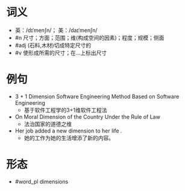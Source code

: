 # 词义
- 英：/dɪˈmenʃn/； 美：/daɪˈmenʃn/
- #n 尺寸；方面；范围；维(构成空间的因素)；程度；规模；侧面
- #adj (石料,木材)切成特定尺寸的
- #v 使形成所需的尺寸；在…上标出尺寸
# 例句
- 3 + 1 Dimension Software Engineering Method Based on Software Engineering
	- 基于软件工程学的3+1维软件工程法
- On Moral Dimension of the Country Under the Rule of Law
	- 法治国家的道德之维
- Her job added a new dimension to her life .
	- 她的工作为她的生活增添了新的内容。
# 形态
- #word_pl dimensions
